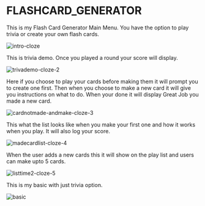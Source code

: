 # FLASHCARD_GENERATOR

This is my Flash Card Generator Main Menu.
You have the option to play trivia or create your own flash cards.

![intro-cloze](https://user-images.githubusercontent.com/28733244/30969979-f30df2d4-a431-11e7-852e-9bf9422751d0.gif)

This is trivia demo. Once you played a round your score will display.

![trivademo-cloze-2](https://user-images.githubusercontent.com/28733244/30969999-07fbd9b8-a432-11e7-850a-e9c149df6bad.gif)

Here if you choose to play your cards before making them it will prompt you to create one first. Then when you choose to make a new card it will give you instructions on what to do. When your done it will display Great Job you made a new card.

![cardnotmade-andmake-cloze-3](https://user-images.githubusercontent.com/28733244/30970027-1bd2b4ac-a432-11e7-8514-6ad567ec68e2.gif)

This what the list looks like when you make your first one and how it works when you play. It will also log your score.

![madecardlist-cloze-4](https://user-images.githubusercontent.com/28733244/30970040-29b648f4-a432-11e7-92a7-df826993da14.gif)

When the user adds a new cards this it will show on the play list and users can make upto 5 cards.

![listtime2-cloze-5](https://user-images.githubusercontent.com/28733244/30970065-390f51e2-a432-11e7-929b-4ea722cd4662.gif)


This is my basic with just trivia option.

![basic](https://user-images.githubusercontent.com/28733244/30970090-45476152-a432-11e7-881a-96fdc2ee4241.gif)
